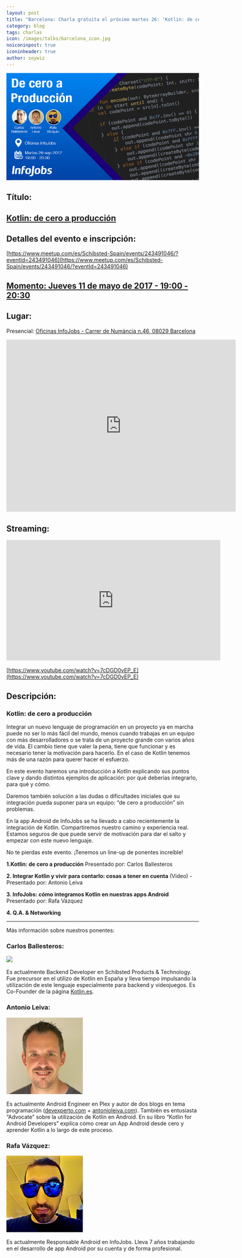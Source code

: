```yaml
---
layout: post
title: "Barcelona: Charla gratuita el próximo martes 26: 'Kotlin: de cero a producción' (Actualizado)"
category: blog
tags: charlas
icon: /images/talks/barcelona_icon.jpg
noiconinpost: true
iconinheader: true
author: soywiz
---
```


![](/images/talks/barcelona-infojobs-talk-2017-09-26.jpg)

## Título:

## [Kotlin: de cero a producción](https://www.meetup.com/es/Schibsted-Spain/events/243491046/?eventId=243491046)

## Detalles del evento e inscripción:

[https://www.meetup.com/es/Schibsted-Spain/events/243491046/?eventId=243491046](https://www.meetup.com/es/Schibsted-Spain/events/243491046/?eventId=243491046)

## [Momento: Jueves 11 de mayo de 2017 - 19:00 - 20:30](https://calendar.google.com/calendar/event?action=TEMPLATE&tmeid=MmVzOWdjbW01MnRnbXFwcG5hNnVldDI0dWYgZjRlZnVpNG9sMjNwcTNyN3E0MzV2dXR1MjBAZw&tmsrc=f4efui4ol23pq3r7q435vutu20%40group.calendar.google.com)

## Lugar:

Presencial: [Oficinas InfoJobs - Carrer de Numància n.46, 08029 Barcelona](https://www.google.es/maps/place/Infojobs/@41.3831724,2.1374014,17z/data=!3m1!4b1!4m5!3m4!1s0x12a4987dc5129b3d:0x689eb48521f573c4!8m2!3d41.3831724!4d2.1395901?dcr=0)

<iframe src="https://www.google.com/maps/embed?pb=!1m18!1m12!1m3!1d2993.581683540798!2d2.1374014154256633!3d41.383172379264636!2m3!1f0!2f0!3f0!3m2!1i1024!2i768!4f13.1!3m3!1m2!1s0x12a4987dc5129b3d%3A0x689eb48521f573c4!2sInfojobs!5e0!3m2!1ses!2ses!4v1506167339543" width="600" height="450" frameborder="0" style="border:0" allowfullscreen></iframe>

## Streaming:

<iframe width="560" height="315" src="https://www.youtube.com/embed/7cDGD0vEP_E?rel=0" frameborder="0" allowfullscreen></iframe>

[https://www.youtube.com/watch?v=7cDGD0vEP_E](https://www.youtube.com/watch?v=7cDGD0vEP_E)

## Descripción:

### Kotlin: de cero a producción

Integrar un nuevo lenguaje de programación en un proyecto ya en marcha puede no
ser lo más fácil del mundo, menos cuando trabajas en un equipo con más
desarrolladores o se trata de un proyecto grande con varios años de vida. El cambio tiene que valer la pena, tiene que funcionar y es necesario tener la motivación para hacerlo. En el caso de Kotlin tenemos más de una razón para querer hacer el esfuerzo.

En este evento haremos una introducción a Kotlin explicando sus puntos clave y
dando distintos ejemplos de aplicación: por qué deberías integrarlo, para qué y cómo.

Daremos también solución a las dudas o dificultades iniciales que su integración
pueda suponer para un equipo: “de cero a producción” sin problemas.

En la app Android de InfoJobs se ha llevado a cabo recientemente la integración de Kotlin. Compartiremos nuestro camino y experiencia real. Estamos seguros de que puede servir de motivación para dar el salto y empezar con este nuevo lenguaje.

No te pierdas este evento. ¡Tenemos un line-up de ponentes increíble!

**1.Kotlin: de cero a producción**
Presentado por: Carlos Ballesteros

**2. Integrar Kotlin y vivir para contarlo: cosas a tener en cuenta**
(Video) - Presentado por: Antonio Leiva

**3. InfoJobs: cómo integramos Kotlin en nuestras apps Android**
Presentado por: Rafa Vázquez

**4. Q.A. &amp; Networking**

--------------------

Más información sobre nuestros ponentes:

### Carlos Ballesteros:

![](/images/talks/carlos_ballesteros.jpg)

Es actualmente Backend Developer en Schibsted Products &amp; Technology. Fue
precursor en el utilizo de Kotlin en España y lleva tiempo impulsando la utilización de este lenguaje especialmente para backend y videojuegos. Es Co-Founder de la página [Kotlin.es](http://kotlin.es/).

### Antonio Leiva:

![](/images/talks/antonio_leiva.jpg)

Es actualmente Android Engineer en Plex y autor de dos blogs en tema programación
([devexperto.com](https://devexperto.com/) + [antonioleiva.com](https://antonioleiva.com/)). También es entusiasta “Advocate” sobre la
utilización de Kotlin en Android. En su libro “Kotlin for Android Developers” explica cómo crear un App Android desde cero y aprender Kotlin a lo largo de este proceso.

### Rafa Vázquez:

![](/images/talks/rafa_vazquez.jpg)

Es actualmente Responsable Android en InfoJobs. Lleva 7 años trabajando en el
desarrollo de app Android por su cuenta y de forma profesional.

